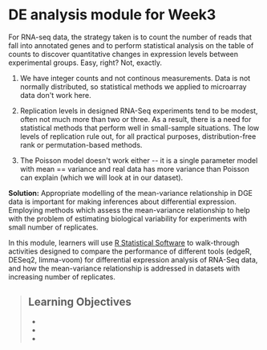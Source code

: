 # DE analysis module for Week3


For RNA-seq data, the strategy taken is to count the number of reads that fall into annotated genes and to perform statistical analysis on the table of counts to discover quantitative changes in expression levels between experimental groups. Easy, right? Not, exactly.

1. We have integer counts and not continous measurements. Data is not normally distributed, so statistical methods we applied to microarray data don't work here. 

2. Replication levels in designed RNA-Seq experiments tend to be modest, often not much more than two or three. As a result, there is a need for statistical methods that perform well in small-sample situations. The low levels of replication rule out, for all practical purposes, distribution-free rank or permutation-based methods.  

3. The Poisson model doesn't work either -- it is a single parameter model with mean == variance and real data has more variance than Poisson can explain (which we will look at in our dataset).

**Solution:** Appropriate modelling of the mean-variance relationship in DGE data is important for making inferences about differential expression. Employing methods which assess the mean-variance relationship to help with the problem of estimating biological variability for experiments with small number of replicates. 

In this module, learners will use [R Statistical Software](https://www.r-project.org/) to walk-through activities designed to compare the performance of different tools (edgeR, DESeq2, limma-voom) for differential expression analysis of RNA-Seq data, and how the mean-variance relationship is addressed in datasets with increasing number of replicates.



> ## Learning Objectives 
>
> * 
> * 
> * 
